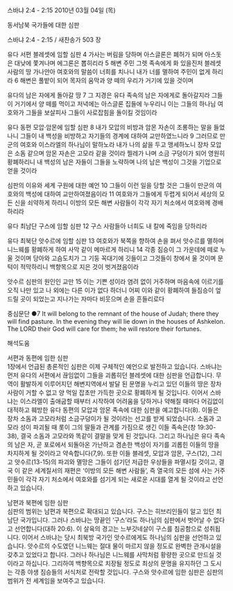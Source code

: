 스바냐 2:4 - 2:15 
2010년 03월 04일 (목)

동서남북 국가들에 대한 심판



스바냐 2:4 - 2:15 / 새찬송가 503 장


유다 서편 블레셋에 임할 심판
4 가사는 버림을 당하며 아스글론은 폐허가 되며 아스돗은 대낮에 쫓겨나며 에그론은 뽑히리라 5 해변 주민 그렛 족속에게 화 있을진저 블레셋 사람의 땅 가나안아 여호와의 말씀이 너희를 치나니 내가 너를 멸하여 주민이 없게 하리라 6 해변은 풀밭이 되어 목자의 움막과 양 떼의 우리가 거기에 있을 것이며 

유다의 남은 자에게 돌아갈 땅
7 그 지경은 유다 족속의 남은 자에게로 돌아갈지라 그들이 거기에서 양 떼를 먹이고 저녁에는 아스글론 집들에 누우리니 이는 그들의 하나님 여호와가 그들을 보살피사 그들이 사로잡힘을 돌이킬 것임이라 

유다 동편 모압·암몬에 임할 심판
8 내가 모압의 비방과 암몬 자손이 조롱하는 말을 들었나니 그들이 내 백성을 비방하고 자기들의 경계에 대하여 교만하였느니라 9 그러므로 만군의 여호와 이스라엘의 하나님이 말하노라 내가 나의 삶을 두고 맹세하노니 장차 모압은 소돔 같으며 암몬 자손은 고모라 같을 것이라 찔레가 나며 소금 구덩이가 되어 영원히 황폐하리니 내 백성의 남은 자들이 그들을 노략하며 나의 남은 백성이 그것을 기업으로 얻을 것이라 

심판의 이유와 세계 구원에 대한 예언
10 그들이 이런 일을 당할 것은 그들이 만군의 여호와의 백성에 대하여 교만하여졌음이라 11 여호와가 그들에게 두렵게 되어서 세상의 모든 신을 쇠약하게 하리니 이방의 모든 해변 사람들이 각각 자기 처소에서 여호와께 경배하리라 

유다 최남단 구스에 임할 심판
12 구스 사람들아 너희도 내 칼에 죽임을 당하리라 

유다 최북단 앗수르에 임할 심판
13 여호와가 북쪽을 향하여 손을 펴서 앗수르를 멸하며 니느웨를 황폐하게 하여 사막 같이 메마르게 하리니 14 각종 짐승이 그 가운데에 떼로 누울 것이며 당아와 고슴도치가 그 기둥 꼭대기에 깃들이고 그것들이 창에서 울 것이며 문턱이 적막하리니 백향목으로 지은 것이 벗겨졌음이라 

앗수르 심판의 원인인 교만
15 이는 기쁜 성이라 염려 없이 거주하며 마음속에 이르기를 오직 나만 있고 나 외에는 다른 이가 없다 하더니 어찌 이와 같이 황폐하여 들짐승이 엎드릴 곳이 되었는고 지나가는 자마다 비웃으며 손을 흔들리로다 

중심문단 ●7 It will belong to the remnant of the house of Judah; there they will find pasture. In the evening they will lie down in the houses of Ashkelon. The LORD their God will care for them; he will restore their fortunes.

해석도움





서편과 동편에 임한 심판  
1장에서 언급된 총론적인 심판은 이제 구체적인 예언으로 발전하고 있습니다. 스바냐는 먼저 유다의 서편에서 끊임없이 그들을 괴롭히던 블레셋에 대한 심판을 언급합니다. 무역이 활발하게 이루어지던 해변지역에서 발달 된 문명을 누리고 있던 이들의 땅은 장차 사람이 거할 수 없고 양 먹일 잡초만 가득한 곳으로 황폐하게 될 것입니다. 이어서 스바냐는 이스라엘이 출애굽할 때부터 시작하여 어려움을 당하거나 약해질 때마다 어김없이 대적하고 훼방한 유다 동편의 모압과 암몬 족속에 대한 심판을 예고합니다(8). 이들은 장차 소돔과 고모라처럼 소금구덩이가 될 것이라는 선고를 받게 되었습니다. 소돔과 고모라 성이 파괴될 때 롯이 그의 딸들과 관계를 가짐으로 생긴 이들 족속은(창 19:30-38), 결국 소돔과 고모라와 똑같이 결말을 맞게 된 것입니다. 그리고 하나님은 유다 족속의 남은 자, 곧 포로에서 되돌아온 가난하고 겸손한 백성이 자기를 괴롭힌 이들의 땅을 차지하게 될 것이라고 약속합니다(7,9). 또한 이들 블레셋, 모압과 암몬, 구스(12), 그리고 앗수르(13-15)의 파괴와 멸망은 그들이 섬기던 저급한 우상들을 파멸시킬 것이고, 결국 이 같은 세계질서의 재편은 ‘이방의 모든 해변 사람들’, 즉 열국의 모든 섬에 사는 거주민들이 각각 자기 처소에서 여호와를 섬기게 되는 새로운 시대를 열게 될 것이라고 선언하고 있습니다. 

남편과 북편에 임한 심판  
심판의 범위는 남편과 북편으로 확대되고 있습니다. 구스는 히브리인들이 알고 있던 최남단 국가입니다. 그러나 스바냐는 땅끝인 ‘구스’라도 하나님의 심판에서 벗어날 수 없다고 선언합니다(대하 20:6). 이 살육의 경고는 느부갓네살이 구스를 침공함으로 성취됩니다. 이어서 스바냐는 당시 최북방 국가인 앗수르에게도 하나님의 심판을 선언하고 있습니다. 앗수르의 수도였던 니느웨는 절대 물이 마르지 않을 정도로 완벽한 관개시설을 갖추고 있었다고 합니다. 그러나 하나님은 니느웨를 사막처럼 황량한 곳으로 만드실 것이라고 하십니다. 그리하여 백향목으로 치장될 정도로 최상의 문명을 유지하던 그 도시는 각종 야생 짐승들의 서식처로 전락할 것입니다. 구스와 앗수르에 임한 심판은 심판의 범위가 전 세계임을 보여주고 있습니다.